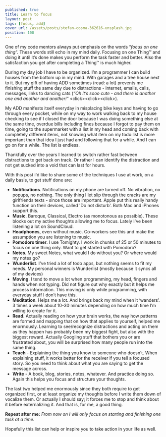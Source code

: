 ```yaml
---
published: true
title: Learn to focus
layout: post
tags: [focus, add]
cover_url: /assets/posts/stefan-cosma-362616-unsplash.jpg
position: 100
---
```

One of my code mentors always put emphasis on the words “*focus on one thing*”. These words still echo in my mind daily. Focusing on one Thing™ and doing it until it’s done makes you perform the task faster and better. Also the satisfaction you get after completing a Thing™ is much higher.

During my day job I have to be organized. I’m a programmer I can build houses from the bottom up in my mind. With garages and a tree house next to it. But my gift of having ADD sometimes (read: a lot) prevents me finishing stuff the same day due to distractions - internet, emails, calls, messages, links to dancing cats (*“Oh it’s sooo cute - and there is another one and another and another!*“ &lt;click&gt;&lt;click&gt;&lt;click&gt;).

My ADD manifests itself everyday in misplacing bike keys and having to go through every pocket, while on my way to work walking back to my house checking to see if I closed the door because I was doing something else at the same time, overdue bills including fines because I forgot to pay them on time, going to the supermarket with a list in my head and coming back with completely different items, not knowing what item on my todo list is more important than that idea I just had and following that for a while. And I can go on for a while. The list is endless.

Thankfully over the years I learned to switch rather fast between distractions to get back on track. Or rather I can identify the distraction and not get sucked into a void that can last for hours. 

With this post i'd like to share some of the techniques I use at work, on a daily basis, to get stuff done are:

*	**Notifications**. Notifications on my phone are turned off. No vibration, no popups, no nothing. The only thing I let slip through the cracks are my girlfriends texts - since those are important. Apple put this really handy function on their devices, called 'Do not disturb'. Both Mac and iPhones support this.
*	**Music**. Baroque, Classical, Electro (as monotonous as possible). These blocks out my active thoughts allowing me to focus. Lately I've been listening a lot on SoundCloud.
*	**Headphones**, even without music. Co-workers see this and make the assumption you are listening to music.
*	**Pomodoro timer**. I use Tomighty. I work in chunks of 25 or 50 minutes to focus on one thing only. Want to get started with Pomodoro?
*	**Notes**. My sweet Notes, what would I do without you? Or where would my notes go?
*	**Wunderlist**. I've tried a lot of todo apps, but nothing seems to fit my needs. My personal winners is Wunderlist (mostly because it syncs all of my devices)
*	**Moving**. I tend to move a lot when programming, my head, fingers and hands when not typing. Did not figure out why exactly but it helps me process information. This moving is only while programming, with everyday stuff I don’t have this.
*	**Meditation**. Helps me a lot. And brings back my mind when it ‘wanders’. 3 times a week about 10-30 minutes depending on how much time I’m willing to create for it.
*	**Read**. Actually reading on how your brain works, the way how patterns are formed and mapping that on how that applies to yourself, helped me enormously. Learning to see/recognize distractions and acting on them as they happen has probably been my biggest fight, but also with the biggest reward. Actually Googling stuff that bothers you or are frustrated about, you will be surprised how many people run into the same thing.
*	**Teach** - Explaining the thing you know to someone who doesn’t. When explaining stuff, it works better for the receiver if you tell a focused story. So you need to think about what you are saying to get the message across.
*	**Write** - A book, blog, stories, notes, whatever. And practice doing so. Again this helps you focus and structure your thoughts.

The last two helped me enormously since they both require to get organized first, or at least organize my thoughts before I write them down of vocalize them. Or actually I should say; it forces me to stop and think about it before externalizing it. And that is, for me, a good thing.

**Repeat after me:** *From now on I will only focus on starting and finishing one task at a time.*

Hopefully this list can help or inspire you to take action in your life as well.
